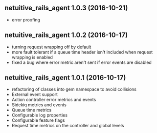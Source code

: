 netuitive_rails_agent 1.0.3 (2016-10-21)
-------------------------
* error proofing

netuitive_rails_agent 1.0.2 (2016-10-17)
-------------------------
* turning request wrapping off by default
* more fault tolerant if a queue time header isn't included when request wrapping is enabled
* fixed a bug where error metric aren't sent if error events are disabled

netuitive_rails_agent 1.0.1 (2016-10-17)
-------------------------
* refactoring of classes into gem namespace to avoid collisions
* External event support
* Action controller error metrics and events
* Sidekiq metrics and events
* Queue time metrics
* Configurable log properties
* Configurable feature flags
* Request time metrics on the controller and global levels
